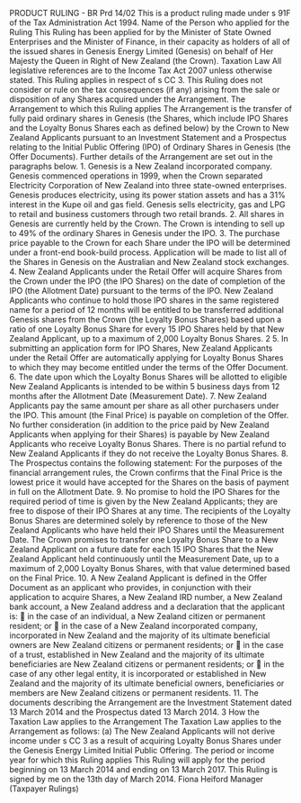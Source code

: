 PRODUCT RULING - BR Prd 14/02 This is a product ruling made under s 91F of the Tax Administration Act 1994. Name of the Person who applied for the Ruling This Ruling has been applied for by the Minister of State Owned Enterprises and the Minister of Finance, in their capacity as holders of all of the issued shares in Genesis Energy Limited (Genesis) on behalf of Her Majesty the Queen in Right of New Zealand (the Crown). Taxation Law All legislative references are to the Income Tax Act 2007 unless otherwise stated. This Ruling applies in respect of s CC 3. This Ruling does not consider or rule on the tax consequences (if any) arising from the sale or disposition of any Shares acquired under the Arrangement. The Arrangement to which this Ruling applies The Arrangement is the transfer of fully paid ordinary shares in Genesis (the Shares, which include IPO Shares and the Loyalty Bonus Shares each as defined below) by the Crown to New Zealand Applicants pursuant to an Investment Statement and a Prospectus relating to the Initial Public Offering (IPO) of Ordinary Shares in Genesis (the Offer Documents). Further details of the Arrangement are set out in the paragraphs below. 1. Genesis is a New Zealand incorporated company. Genesis commenced operations in 1999, when the Crown separated Electricity Corporation of New Zealand into three state-owned enterprises. Genesis produces electricity, using its power station assets and has a 31% interest in the Kupe oil and gas field. Genesis sells electricity, gas and LPG to retail and business customers through two retail brands. 2. All shares in Genesis are currently held by the Crown. The Crown is intending to sell up to 49% of the ordinary Shares in Genesis under the IPO. 3. The purchase price payable to the Crown for each Share under the IPO will be determined under a front-end book-build process. Application will be made to list all of the Shares in Genesis on the Australian and New Zealand stock exchanges. 4. New Zealand Applicants under the Retail Offer will acquire Shares from the Crown under the IPO (the IPO Shares) on the date of completion of the IPO (the Allotment Date) pursuant to the terms of the IPO. New Zealand Applicants who continue to hold those IPO shares in the same registered name for a period of 12 months will be entitled to be transferred additional Genesis shares from the Crown (the Loyalty Bonus Shares) based upon a ratio of one Loyalty Bonus Share for every 15 IPO Shares held by that New Zealand Applicant, up to a maximum of 2,000 Loyalty Bonus Shares. 2 5. In submitting an application form for IPO Shares, New Zealand Applicants under the Retail Offer are automatically applying for Loyalty Bonus Shares to which they may become entitled under the terms of the Offer Document. 6. The date upon which the Loyalty Bonus Shares will be allotted to eligible New Zealand Applicants is intended to be within 5 business days from 12 months after the Allotment Date (Measurement Date). 7. New Zealand Applicants pay the same amount per share as all other purchasers under the IPO. This amount (the Final Price) is payable on completion of the Offer. No further consideration (in addition to the price paid by New Zealand Applicants when applying for their Shares) is payable by New Zealand Applicants who receive Loyalty Bonus Shares. There is no partial refund to New Zealand Applicants if they do not receive the Loyalty Bonus Shares. 8. The Prospectus contains the following statement: For the purposes of the financial arrangement rules, the Crown confirms that the Final Price is the lowest price it would have accepted for the Shares on the basis of payment in full on the Allotment Date. 9. No promise to hold the IPO Shares for the required period of time is given by the New Zealand Applicants; they are free to dispose of their IPO Shares at any time. The recipients of the Loyalty Bonus Shares are determined solely by reference to those of the New Zealand Applicants who have held their IPO Shares until the Measurement Date. The Crown promises to transfer one Loyalty Bonus Share to a New Zealand Applicant on a future date for each 15 IPO Shares that the New Zealand Applicant held continuously until the Measurement Date, up to a maximum of 2,000 Loyalty Bonus Shares, with that value determined based on the Final Price. 10. A New Zealand Applicant is defined in the Offer Document as an applicant who provides, in conjunction with their application to acquire Shares, a New Zealand IRD number, a New Zealand bank account, a New Zealand address and a declaration that the applicant is:  in the case of an individual, a New Zealand citizen or permanent resident; or  in the case of a New Zealand incorporated company, incorporated in New Zealand and the majority of its ultimate beneficial owners are New Zealand citizens or permanent residents; or  in the case of a trust, established in New Zealand and the majority of its ultimate beneficiaries are New Zealand citizens or permanent residents; or  in the case of any other legal entity, it is incorporated or established in New Zealand and the majority of its ultimate beneficial owners, beneficiaries or members are New Zealand citizens or permanent residents. 11. The documents describing the Arrangement are the Investment Statement dated 13 March 2014 and the Prospectus dated 13 March 2014. 3 How the Taxation Law applies to the Arrangement The Taxation Law applies to the Arrangement as follows: (a) The New Zealand Applicants will not derive income under s CC 3 as a result of acquiring Loyalty Bonus Shares under the Genesis Energy Limited Initial Public Offering. The period or income year for which this Ruling applies This Ruling will apply for the period beginning on 13 March 2014 and ending on 13 March 2017. This Ruling is signed by me on the 13th day of March 2014. Fiona Heiford Manager (Taxpayer Rulings)